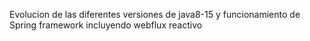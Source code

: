 Evolucion de las diferentes versiones de java8-15 y funcionamiento de Spring framework incluyendo webflux reactivo
